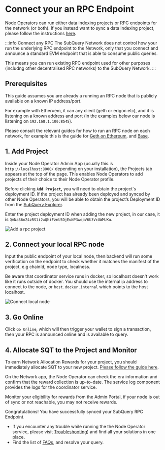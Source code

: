 # Connect your an RPC Endpoint

Node Operators can run either data indexing projects or RPC endpoints for the network (or both). If you instead want to sync a data indexing project, please follow the instructions [here](../indexers/index-project.md).

:::info Connect any RPC
The SubQuery Network does not control how your run the underlying RPC endpoint to the Network, only that you connect and announce a standard EVM endpoint that is able to consume public queries.

This means you can run existing RPC endpoint used for other purposes (includng other decentralised RPC networks) to the SubQuery Network.
:::

## Prerequisites

This guide assumes you are already a running an RPC node that is publicly available on a known IP address/port.

For example with Etheruem, it can any client (geth or erigon etc), and it is listening on a known address and port (in the examples below our node is listening on `192.168.1.100:8545`).

Please consult the relevant guides for how to run an RPC node on each network, for example this is the guide for [Geth on Ethereum](https://geth.ethereum.org/docs/getting-started), and [Base](https://docs.base.org/tutorials/run-a-base-node/).

## 1. Add Project

Inside your Node Operator Admin App (usually this is `http://localhost:8000/` depending on your installation), the Projects tab appears at the top of the page. This enables Node Operators to add projects of their choice to their Node Operator profile.

Before clicking **`Add Project`,** you will need to obtain the project's deployment ID. If the project has already been deployed and synced by other Node Operators, you will be able to obtain the project’s Deployment ID from the [SubQuery Explorer](https://app.subquery.network/explorer/home).

Enter the project deployment ID when adding the new project, in our case, it is `QmNa36oZ4zRS1i2wQhiFznU5DjEuNP3wopV6U3VcUWMUKu`.

![Add a rpc project](/assets/img/network/rpc_project_add.png)

## 2. Connect your local RPC node

Input the public endpoint of your local node, then backend will run some verification on the endpoint to check whether it matches the manifest of the project, e.g chainId, node type, localness.

Be aware that coordinator service runs in docker, so localhost doesn't work like it runs outside of docker. You should use the internal ip address to connect to the node, or `host.docker.internal` which points to the host localhost.

![Connect local node](/assets/img/network/rpc_connect_node.png)

## 3. Go Online

Click `Go Online`, which will then trigger your wallet to sign a transaction, then your RPC is announced online and is available to query.

## 4. Allocate SQT to the Project and Monitor

To earn Network Allocation Rewards for your project, you should immediately allocate SQT to your new project. [Please follow the guide here](../stake.md#allocating-stake).

On the Network app, the Node Operator can check the era information and confirm that the reward collection is up-to-date. The service log component provides the logs for the coordinator service.

Monitor your eligibility for rewards from the Admin Portal, if your node is out of sync or not reachable, you may not receive rewards.

Congratulations! You have successfully synced your SubQuery RPC Endpoint.

- If you encounter any trouble while running the the Node Operator service, please visit [Troubleshooting](../setup/troubleshooting.md)) and find all your solutions in one place.
- Find the list of [FAQs](../setup/faq.md), and resolve your query.
